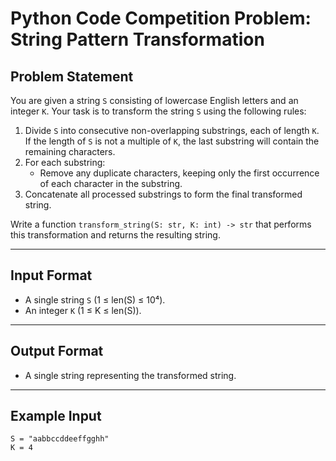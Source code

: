 # Python Code Competition Problem: String Pattern Transformation

## Problem Statement
You are given a string `S` consisting of lowercase English letters and an integer `K`. Your task is to transform the string `S` using the following rules:

1. Divide `S` into consecutive non-overlapping substrings, each of length `K`. If the length of `S` is not a multiple of `K`, the last substring will contain the remaining characters.
2. For each substring:
   - Remove any duplicate characters, keeping only the first occurrence of each character in the substring.
3. Concatenate all processed substrings to form the final transformed string.

Write a function `transform_string(S: str, K: int) -> str` that performs this transformation and returns the resulting string.

---

## Input Format
- A single string `S` (1 ≤ len(S) ≤ 10⁴).
- An integer `K` (1 ≤ K ≤ len(S)).

---

## Output Format
- A single string representing the transformed string.

---

## Example Input
```plaintext
S = "aabbccddeeffgghh"
K = 4
